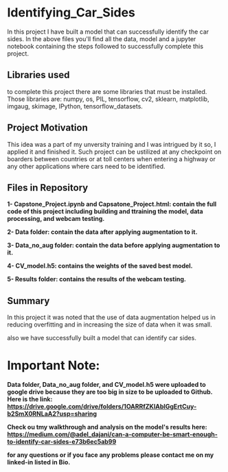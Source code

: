 # Identifying_Car_Sides

In this project I have built a model that can successfully identify the car sides.
In the above files you'll find all the data, model and a jupyter notebook containing the steps followed to successfully complete this project.

## Libraries used
to complete this project there are some libraries that must be installed. Those libraries are: numpy, os, PIL, tensorflow, cv2, sklearn, matplotlib, imgaug, skimage, IPython, tensorflow_datasets.

## Project Motivation
This idea was a part of my unversity training and I was intrigued by it so, I applied it and finished it.
Such project can be ustilized at any checkpoint on boarders between countries or at toll centers when entering a highway or any other applications where cars need to be identified.

## Files in Repository
**1- Capstone_Project.ipynb and Capsatone_Project.html: contain the full code of this project including building and ttraining the model, data processing, and webcam testing.**

**2- Data folder: contain the data after applying augmentation to it.**

**3- Data_no_aug folder: contain the data before applying augmentation to it.**

**4- CV_model.h5: contains the weights of the saved best model.**

**5- Results folder: contains the results of the webcam testing.**

## Summary
In this project it was noted that the use of data augmentation helped us in reducing overfitting and in increasing the size of data when it was small.

also we have successfully built a model that can identify car sides.


# Important Note:
**Data folder, Data_no_aug folder, and CV_model.h5 were uploaded to google drive because they are too big in size to be uploaded to Github.
Here is the link: https://drive.google.com/drive/folders/1OARRfZKIAbIGgErtCuy-b2SmX0RNLaA2?usp=sharing**

**Check ou tmy walkthrough and analysis on the model's results here: https://medium.com/@adel_dajani/can-a-computer-be-smart-enough-to-identify-car-sides-e73b6ec5ab99**

**for any questions or if you face any problems please contact me on my linked-in listed in Bio.**
